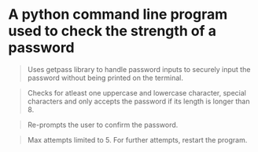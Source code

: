 # A python command line program used to check the strength of a password

> Uses getpass library to handle password inputs to securely input the password without being printed on the terminal.

> Checks for atleast one uppercase and lowercase character, special characters and only accepts the password if its length is longer than 8.

> Re-prompts the user to confirm the password.

> Max attempts limited to 5. For further attempts, restart the program.
